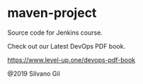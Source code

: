 # maven-project
Source code for Jenkins course.

Check out our Latest DevOps PDF book.

https://www.level-up.one/devops-pdf-book

@2019 Silvano Gil 

